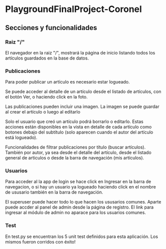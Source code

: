 # PlaygroundFinalProject-Coronel
## Secciones y funcionalidades
  ### Raiz "/" 
  El navegador en la raiz "/", mostrará la página de inicio listando todos los artículos guardados en la base de datos.
  ### Publicaciones
  Para poder publicar un artículo es necesario estar logueado. 

  Se puede acceder al detalle de un artículo desde el listado de artículos, con el botón Ver, o haciendo click en la foto.

  Las publicaciones pueden incluir una imagen. La imagen se puede guardar al crear el artículo o luego al editarlo

  Solo el usuario que creó un artículo podrá borrarlo o editarlo. Estas acciones están disponibles en la vista en detalle de cada artículo como botones debajo del subtítulo (solo aparecen cuando el autor del artículo está logueado).

  Funcionalidades de filtrar publicaciones por título (buscar artículos). También por autor, ya sea desde el detalle del artículo, desde el listado general de articulos o desde la barra de navegación (mis artículos).

  ### Usuarios
  Para acceder al la app de login se hace click en Ingresar en la barra de navegacion, o si hay un usuario ya logueado haciendo click en el nombre de ususario también en la barra de navegación.
  
  El superuser puede hacer todo lo que hacen los ususarios comunes. Aparte puede accder al panel de admin desde la página de registro. El link para ingresar al módulo de admin no aparace para los usuarios comunes.
  
  ### Test
  En test.py se encuentran los 5 unit test definidos para esta aplicación. Los mismos fueron corridos con éxito!

  
 
